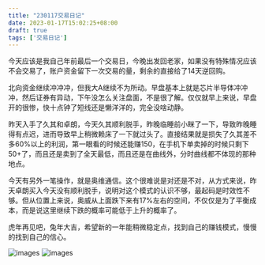 ```yaml
---
title: "230117交易日记"
date: 2023-01-17T15:02:25+08:00
draft: true
tags: ['交易日记']
---
```


今天应该是我自己年前最后一个交易日，今晚出发回老家，如果没有特殊情况应该不会交易了，账户资金留下一次交易的量，剩余的直接给了14天逆回购。

北向资金继续冲冲冲，但我大A继续不为所动。早盘基本上就是芯片半导体冲冲冲，然后证券有异动，下午没怎么关注盘面，不是很了解。仅仅就早上来说，早盘开的很惨，快十点钟了短线还是懒洋洋的，完全没啥动静。

昨天入手了久其和卓朗，今天久其顺利脱手，昨晚临睡前小眯了一下，导致昨晚睡得有点迟，进而导致早上稍微赖床了一下就过头了。直接结果就是损失了久其差不多60%以上的利润，第一眼看的时候还能赚150，在手机下单卖掉的时候只剩下50+了，而且还是卖到了全天最低，而且还是在曲线外，分时曲线都不体现的那种地点。

今天有另外一笔操作，就是奥维通信。这个很难说是对还是不对，从方式来说，昨天卓朗买入今天没有顺利脱手，说明对这个模式的认识不够，最起码是时效性不够。但从位置上来说，奥威从上面跌下来有17%左右的空间，不仅仅是为了平衡成本，而是说这里继续下跌的概率可能低于上升的概率了。

虎年再见吧，兔年大吉，希望新的一年能稍微稳定点，找到自己的赚钱模式，慢慢的找到自己的信心。

![images](/images/230117/IMG_1188.jpg)
![images](/images/230117/IMG_1189.jpg)